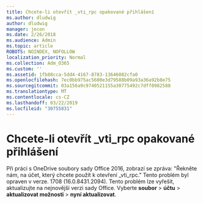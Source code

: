```yaml
---
title: Chcete-li otevřít _vti_rpc opakované přihlášení
ms.author: dludwig
author: dludwig
manager: jecon
ms.date: 2/26/2018
ms.audience: Admin
ms.topic: article
ROBOTS: NOINDEX, NOFOLLOW
localization_priority: Normal
ms.collection: Adm_O365
ms.custom: ''
ms.assetid: 1fb88cca-5dd4-4167-8783-13646082cfa0
ms.openlocfilehash: 7ec0bb975ac5600e3d79588b09a93a36a92b8e75
ms.sourcegitcommit: 03a156a9c9740521155a30775492c7dff0982588
ms.translationtype: MT
ms.contentlocale: cs-CZ
ms.lasthandoff: 03/22/2019
ms.locfileid: "30755831"
---
```

# <a name="repeated-login-to-open-vtirpc"></a>Chcete-li otevřít _vti_rpc opakované přihlášení

Při práci s OneDrive soubory sady Office 2016, zobrazí se zpráva: "Řekněte nám, na účet, který chcete použít k otevření _vti_rpc." Tento problém byl opraven v verze. 1708 (16.0.8431.2094). Tento problém lze vyřešit, aktualizujte na nejnovější verzi sady Office. Vyberte **soubor** \> **účtu** \> **aktualizovat možnosti** \> **nyní aktualizovat**.
  

